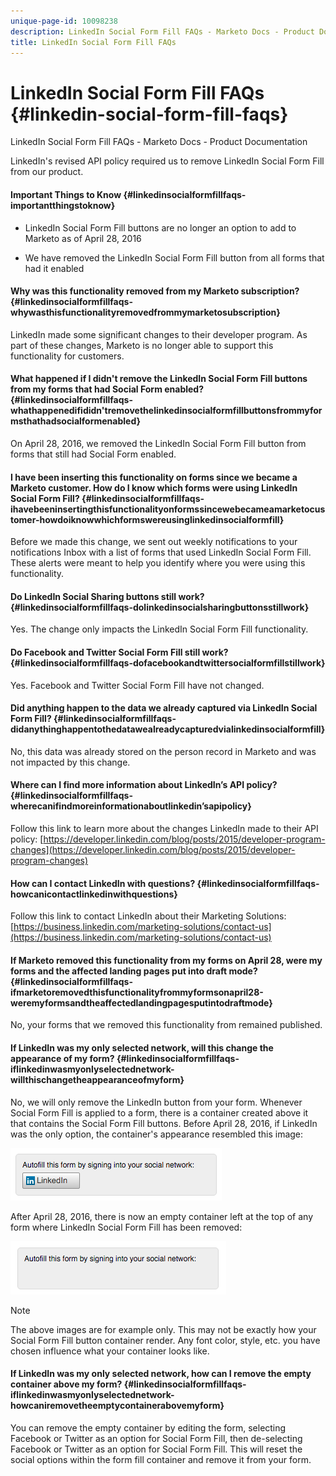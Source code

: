 ```yaml
---
unique-page-id: 10098238
description: LinkedIn Social Form Fill FAQs - Marketo Docs - Product Documentation
title: LinkedIn Social Form Fill FAQs
---
```


# LinkedIn Social Form Fill FAQs {#linkedin-social-form-fill-faqs}

LinkedIn Social Form Fill FAQs - Marketo Docs - Product Documentation

LinkedIn's revised API policy required us to remove LinkedIn Social Form Fill from our product.

#### Important Things to Know {#linkedinsocialformfillfaqs-importantthingstoknow}

* LinkedIn Social Form Fill buttons are no longer an option to add to Marketo as of April 28, 2016

* We have removed the LinkedIn Social Form Fill button from all forms that had it enabled

#### Why was this functionality removed from my Marketo subscription? {#linkedinsocialformfillfaqs-whywasthisfunctionalityremovedfrommymarketosubscription}

LinkedIn made some significant changes to their developer program. As part of these changes, Marketo is no longer able to support this functionality for customers.

#### What happened if I didn't remove the LinkedIn Social Form Fill buttons from my forms that had Social Form enabled? {#linkedinsocialformfillfaqs-whathappenedifididn'tremovethelinkedinsocialformfillbuttonsfrommyformsthathadsocialformenabled}

On April 28, 2016, we removed the LinkedIn Social Form Fill button from forms that still had Social Form enabled.

#### I have been inserting this functionality on forms since we became a Marketo customer. How do I know which forms were using LinkedIn Social Form Fill? {#linkedinsocialformfillfaqs-ihavebeeninsertingthisfunctionalityonformssincewebecameamarketocustomer-howdoiknowwhichformswereusinglinkedinsocialformfill}

Before we made this change, we sent out weekly notifications to your notifications Inbox with a list of forms that used LinkedIn Social Form Fill. These alerts were meant to help you identify where you were using this functionality.

#### Do LinkedIn Social Sharing buttons still work? {#linkedinsocialformfillfaqs-dolinkedinsocialsharingbuttonsstillwork}

Yes. The change only impacts the LinkedIn Social Form Fill functionality.

#### Do Facebook and Twitter Social Form Fill still work? {#linkedinsocialformfillfaqs-dofacebookandtwittersocialformfillstillwork}

Yes. Facebook and Twitter Social Form Fill have not changed.

#### Did anything happen to the data we already captured via LinkedIn Social Form Fill? {#linkedinsocialformfillfaqs-didanythinghappentothedatawealreadycapturedvialinkedinsocialformfill}

No, this data was already stored on the person record in Marketo and was not impacted by this change.

#### Where can I find more information about LinkedIn’s API policy? {#linkedinsocialformfillfaqs-wherecanifindmoreinformationaboutlinkedin’sapipolicy}

Follow this link to learn more about the changes LinkedIn made to their API policy: [https://developer.linkedin.com/blog/posts/2015/developer-program-changes](https://developer.linkedin.com/blog/posts/2015/developer-program-changes)

#### How can I contact LinkedIn with questions? {#linkedinsocialformfillfaqs-howcanicontactlinkedinwithquestions}

Follow this link to contact LinkedIn about their Marketing Solutions: [https://business.linkedin.com/marketing-solutions/contact-us](https://business.linkedin.com/marketing-solutions/contact-us)

#### If Marketo removed this functionality from my forms on April 28, were my forms and the affected landing pages put into draft mode? {#linkedinsocialformfillfaqs-ifmarketoremovedthisfunctionalityfrommyformsonapril28-weremyformsandtheaffectedlandingpagesputintodraftmode}

No, your forms that we removed this functionality from remained published.

#### If LinkedIn was my only selected network, will this change the appearance of my form? {#linkedinsocialformfillfaqs-iflinkedinwasmyonlyselectednetwork-willthischangetheappearanceofmyform}

No, we will only remove the LinkedIn button from your form. Whenever Social Form Fill is applied to a form, there is a container created above it that contains the Social Form Fill buttons. Before April 28, 2016, if LinkedIn was the only option, the container's appearance resembled this image:

![--](assets/one.png)

After April 28, 2016, there is now an empty container left at the top of any form where LinkedIn Social Form Fill has been removed:

![--](assets/two.png)

>[!NOTE]
>
>The above images are for example only. This may not be exactly how your Social Form Fill button container render. Any font color, style, etc. you have chosen influence what your container looks like.

#### If LinkedIn was my only selected network, how can I remove the empty container above my form? {#linkedinsocialformfillfaqs-iflinkedinwasmyonlyselectednetwork-howcaniremovetheemptycontainerabovemyform}

You can remove the empty container by editing the form, selecting Facebook or Twitter as an option for Social Form Fill, then de-selecting Facebook or Twitter as an option for Social Form Fill. This will reset the social options within the form fill container and remove it from your form.
